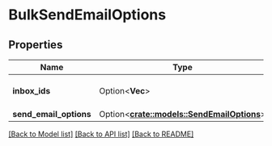 # BulkSendEmailOptions

## Properties

Name | Type | Description | Notes
------------ | ------------- | ------------- | -------------
**inbox_ids** | Option<**Vec<String>**> | Inboxes to send the email from | [optional]
**send_email_options** | Option<[**crate::models::SendEmailOptions**](SendEmailOptions)> |  | [optional]

[[Back to Model list]](../README#documentation-for-models) [[Back to API list]](../README#documentation-for-api-endpoints) [[Back to README]](../README)


